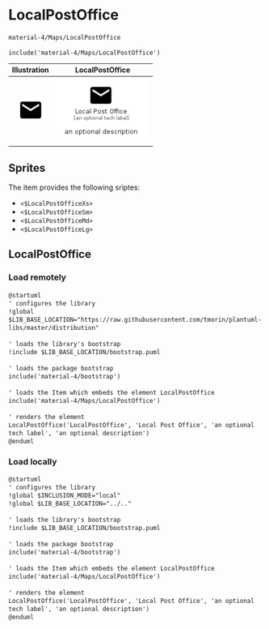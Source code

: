 # LocalPostOffice


```text
material-4/Maps/LocalPostOffice
```

```text
include('material-4/Maps/LocalPostOffice')
```



| Illustration | LocalPostOffice |
| :---: | :---: |
| ![illustration for Illustration](../../material-4/Maps/LocalPostOffice.png) | ![illustration for LocalPostOffice](../../material-4/Maps/LocalPostOffice.Local.png) |



## Sprites
The item provides the following sriptes:

- `<$LocalPostOfficeXs>`
- `<$LocalPostOfficeSm>`
- `<$LocalPostOfficeMd>`
- `<$LocalPostOfficeLg>`





## LocalPostOffice

### Load remotely
```plantuml
@startuml
' configures the library
!global $LIB_BASE_LOCATION="https://raw.githubusercontent.com/tmorin/plantuml-libs/master/distribution"

' loads the library's bootstrap
!include $LIB_BASE_LOCATION/bootstrap.puml

' loads the package bootstrap
include('material-4/bootstrap')

' loads the Item which embeds the element LocalPostOffice
include('material-4/Maps/LocalPostOffice')

' renders the element
LocalPostOffice('LocalPostOffice', 'Local Post Office', 'an optional tech label', 'an optional description')
@enduml
```

### Load locally
```plantuml
@startuml
' configures the library
!global $INCLUSION_MODE="local"
!global $LIB_BASE_LOCATION="../.."

' loads the library's bootstrap
!include $LIB_BASE_LOCATION/bootstrap.puml

' loads the package bootstrap
include('material-4/bootstrap')

' loads the Item which embeds the element LocalPostOffice
include('material-4/Maps/LocalPostOffice')

' renders the element
LocalPostOffice('LocalPostOffice', 'Local Post Office', 'an optional tech label', 'an optional description')
@enduml
```

